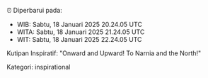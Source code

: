 ⏰ Diperbarui pada:
- WIB: Sabtu, 18 Januari 2025 20.24.05 UTC
- WITA: Sabtu, 18 Januari 2025 21.24.05 UTC
- WIT: Sabtu, 18 Januari 2025 22.24.05 UTC

Kutipan Inspiratif:
"Onward and Upward!  To Narnia and the North!"


Kategori: inspirational


